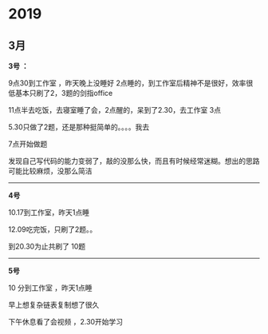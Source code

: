 # 2019

## 3月

**3号 ：**

9点30到工作室 ，昨天晚上没睡好 2点睡的，到工作室后精神不是很好，效率很低基本只刷了2，3题的剑指office

11点半去吃饭，去寝室睡了会，2点醒的，呆到了2.30，去工作室 3点

5.30只做了2题，还是那种挺简单的。。。。我去

7点开始做题

发现自己写代码的能力变弱了，敲的没那么快，而且有时候经常迷糊。想出的思路可能比较麻烦，没那么简洁

---

**4号**

10.17到工作室，昨天1点睡

12.09吃完饭，只刷了2题。。

 

到20.30为止共刷了 10题

---

**5号**

10 分到工作室 ，昨天1点睡

早上想复杂链表复制想了很久 

下午休息看了会视频 ，2.30开始学习







